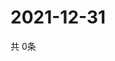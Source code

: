 # 2021-12-31
  共 0条

  <!-- BEGIN -->
  <!-- 最后更新时间Fri Dec 31 2021 03:06:27 GMT+0000 (Coordinated Universal Time) -->
  
  <!-- END -->
  
  